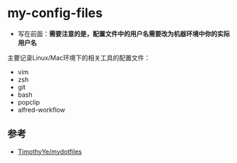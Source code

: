 # my-config-files

- 写在前面：**需要注意的是，配置文件中的用户名需要改为机器环境中你的实际用户名**

主要记录Linux/Mac环境下的相关工具的配置文件：

- vim
- zsh
- git
- bash
- popclip
- alfred-workflow

## 参考

- [TimothyYe/mydotfiles](https://github.com/TimothyYe/mydotfiles)
